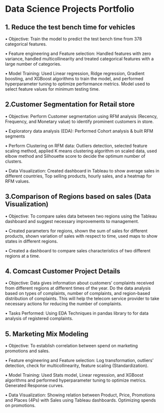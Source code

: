 
# Data Science Projects Portfolio

## 1.	Reduce the test bench time for vehicles                         
•	Objective:  Train the model to predict the test bench time from 378 categorical features. 

•	Feature engineering and Feature selection:  Handled features with zero variance, handled multicollinearity and treated categorical features with a large number of categories.

•	Model Training: Used Linear regression, Ridge regression, Gradient boosting, and XGBoost algorithms to train the model, and performed hyperparameter tuning to optimize performance metrics. Model used to select feature values for minimum testing time.


## 2.Customer Segmentation for Retail store        
•	Objective: Perform Customer segmentation using RFM analysis (Recency, Frequency, and Monetary value) to identify prominent customers in store.

•	Exploratory data analysis (EDA): Performed Cohort analysis & built RFM segments

•	Perform Clustering on RFM data: Outliers detection, selected feature scaling method, applied K means clustering algorithm on scaled data, used elbow method and Silhouette score to decide the optimum number of clusters.

•	Data Visualization: Created dashboard in Tableau to show average sales in different countries, Top selling products, hourly sales, and a heatmap for RFM values. 

## 3.Comparison of Regions based on sales (Data Visualization)
•	Objective: To compare sales data between two regions using the Tableau dashboard and suggest necessary improvements to management.

•	Created parameters for regions, shown the sum of sales for different products, shown variation of sales with respect to time, used maps to show states in different regions.

•	Created a dashboard to compare sales characteristics of two different regions at a time.

## 4. Comcast Customer Project Details
•	Objective:
Data gives information about customers’ complaints received from different regions at different times of the year. Do the data analysis based on types of complaints, number of complaints, and region-based distribution of complaints. This will help the telecom service provider to take necessary actions for reducing the number of complaints.

•	Tasks Performed: 
Using EDA Techniques in pandas library to for data analysis of registered complaints.

## 5. Marketing Mix Modeling
•	Objective:  To establish correlation between spend on marketing promotions and sales.

•	Feature engineering and Feature selection:  Log transformation, outliers’ detection, check for multicollinearity, feature scaling (Standardization).

•	Model Training: Used Stats model, Linear regression, and XGBoost algorithms and performed hyperparameter tuning to optimize metrics. Generated Response curves.

•	Data Visualization: Showing relation between Product, Price, Promotions and Places (4Ps) with Sales using Tableau dashboards. Optimizing spends on promotions.


